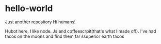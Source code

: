 # hello-world
Just another repository
Hi humans!

Hubot here, I like node. Js and coffeescrpit(that's what I made of!).
I've had tacos on the moons and find them far ssuperior earth tacos
